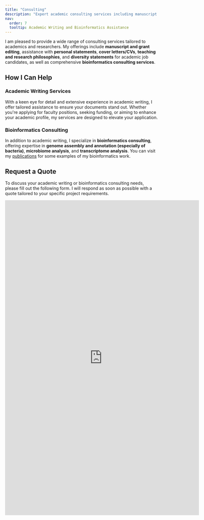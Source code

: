 ```yaml
---
title: "Consulting"
description: "Expert academic consulting services including manuscript and grant editing, personal statement and CV assistance, and comprehensive support for academic job candidates. Get personalized help with your academic writing needs including, personal statements, cover letters and CVs, teaching and research philosphies, and diversity statements. Assistance in bioinformatics, including genome assembly, annotation, microbiome, and transcriptome analysis."
nav:
  order: 7
  tooltip: Academic Writing and Bioinformatics Assistance
---
```


I am pleased to provide a wide range of consulting services tailored to academics and researchers. My offerings include **manuscript and grant editing**, assistance with **personal statements**, **cover letters/CVs**, **teaching and research philosophies**, and **diversity statements** for academic job candidates, as well as comprehensive **bioinformatics consulting services**.

## How I Can Help

### Academic Writing Services
With a keen eye for detail and extensive experience in academic writing, I offer tailored assistance to ensure your documents stand out. Whether you're applying for faculty positions, seeking funding, or aiming to enhance your academic profile, my services are designed to elevate your application.

### Bioinformatics Consulting
In addition to academic writing, I specialize in **bioinformatics consulting**, offering expertise in **genome assembly and annotation (especially of bacteria)**, **microbiome analysis**, and **transcriptome analysis**. You can visit my <a href="https://tvanlaar.github.io/publications/">publications</a> for some examples of my bioinformatics work.

## Request a Quote
To discuss your academic writing or bioinformatics consulting needs, please fill out the following form. I will respond as soon as possible with a quote tailored to your specific project requirements.

<iframe src="https://docs.google.com/forms/d/e/1FAIpQLSfer90Pr4p8lnh1Ua1MXuj_e9UH4UFCfxcArATQrYs8b_OytQ/viewform?embedded=true" width="640" height="1036" frameborder="0" marginheight="0" marginwidth="0">Loading…</iframe>